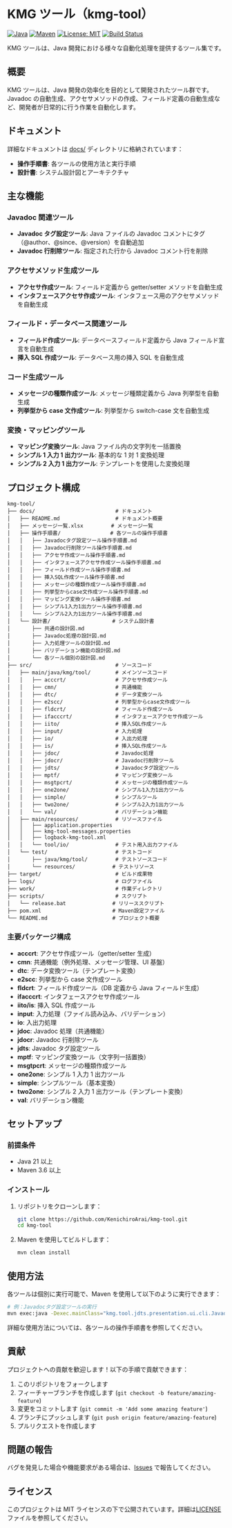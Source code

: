 # KMG ツール（kmg-tool）

[![Java](https://img.shields.io/badge/Java-21-orange.svg)](https://www.oracle.com/java/)
[![Maven](https://img.shields.io/badge/Maven-3.6+-blue.svg)](https://maven.apache.org/)
[![License: MIT](https://img.shields.io/badge/License-MIT-yellow.svg)](https://opensource.org/licenses/MIT)
[![Build Status](https://img.shields.io/badge/Build-Passing-brightgreen.svg)](https://github.com/your-username/kmg-tool)

KMG ツールは、Java 開発における様々な自動化処理を提供するツール集です。

## 概要

KMG ツールは、Java 開発の効率化を目的として開発されたツール群です。Javadoc の自動生成、アクセサメソッドの作成、フィールド定義の自動生成など、開発者が日常的に行う作業を自動化します。

## ドキュメント

詳細なドキュメントは [docs/](docs/) ディレクトリに格納されています：

- **操作手順書**: 各ツールの使用方法と実行手順
- **設計書**: システム設計図とアーキテクチャ

## 主な機能

### Javadoc 関連ツール

- **Javadoc タグ設定ツール**: Java ファイルの Javadoc コメントにタグ（@author、@since、@version）を自動追加
- **Javadoc 行削除ツール**: 指定された行から Javadoc コメント行を削除

### アクセサメソッド生成ツール

- **アクセサ作成ツール**: フィールド定義から getter/setter メソッドを自動生成
- **インタフェースアクセサ作成ツール**: インタフェース用のアクセサメソッドを自動生成

### フィールド・データベース関連ツール

- **フィールド作成ツール**: データベースフィールド定義から Java フィールド宣言を自動生成
- **挿入 SQL 作成ツール**: データベース用の挿入 SQL を自動生成

### コード生成ツール

- **メッセージの種類作成ツール**: メッセージ種類定義から Java 列挙型を自動生成
- **列挙型から case 文作成ツール**: 列挙型から switch-case 文を自動生成

### 変換・マッピングツール

- **マッピング変換ツール**: Java ファイル内の文字列を一括置換
- **シンプル 1 入力 1 出力ツール**: 基本的な 1 対 1 変換処理
- **シンプル 2 入力 1 出力ツール**: テンプレートを使用した変換処理

## プロジェクト構成

```test
kmg-tool/
├── docs/                          # ドキュメント
│   ├── README.md                  # ドキュメント概要
│   ├── メッセージ一覧.xlsx         # メッセージ一覧
│   ├── 操作手順書/                # 各ツールの操作手順書
│   │   ├── Javadocタグ設定ツール操作手順書.md
│   │   ├── Javadoc行削除ツール操作手順書.md
│   │   ├── アクセサ作成ツール操作手順書.md
│   │   ├── インタフェースアクセサ作成ツール操作手順書.md
│   │   ├── フィールド作成ツール操作手順書.md
│   │   ├── 挿入SQL作成ツール操作手順書.md
│   │   ├── メッセージの種類作成ツール操作手順書.md
│   │   ├── 列挙型からcase文作成ツール操作手順書.md
│   │   ├── マッピング変換ツール操作手順書.md
│   │   ├── シンプル1入力1出力ツール操作手順書.md
│   │   └── シンプル2入力1出力ツール操作手順書.md
│   └── 設計書/                    # システム設計書
│       ├── 共通の設計図.md
│       ├── Javadoc処理の設計図.md
│       ├── 入力処理ツールの設計図.md
│       ├── バリデーション機能の設計図.md
│       └── 各ツール個別の設計図.md
├── src/                           # ソースコード
│   ├── main/java/kmg/tool/        # メインソースコード
│   │   ├── acccrt/                # アクセサ作成ツール
│   │   ├── cmn/                   # 共通機能
│   │   ├── dtc/                   # データ変換ツール
│   │   ├── e2scc/                 # 列挙型からcase文作成ツール
│   │   ├── fldcrt/                # フィールド作成ツール
│   │   ├── ifacccrt/              # インタフェースアクセサ作成ツール
│   │   ├── iito/                  # 挿入SQL作成ツール
│   │   ├── input/                 # 入力処理
│   │   ├── io/                    # 入出力処理
│   │   ├── is/                    # 挿入SQL作成ツール
│   │   ├── jdoc/                  # Javadoc処理
│   │   ├── jdocr/                 # Javadoc行削除ツール
│   │   ├── jdts/                  # Javadocタグ設定ツール
│   │   ├── mptf/                  # マッピング変換ツール
│   │   ├── msgtpcrt/              # メッセージの種類作成ツール
│   │   ├── one2one/               # シンプル1入力1出力ツール
│   │   ├── simple/                # シンプルツール
│   │   ├── two2one/               # シンプル2入力1出力ツール
│   │   └── val/                   # バリデーション機能
│   ├── main/resources/            # リソースファイル
│   │   ├── application.properties
│   │   ├── kmg-tool-messages.properties
│   │   ├── logback-kmg-tool.xml
│   │   └── tool/io/               # テスト用入出力ファイル
│   └── test/                      # テストコード
│       ├── java/kmg/tool/         # テストソースコード
│       └── resources/            # テストリソース
├── target/                        # ビルド成果物
├── logs/                          # ログファイル
├── work/                          # 作業ディレクトリ
├── scripts/                       # スクリプト
│   └── release.bat               # リリーススクリプト
├── pom.xml                       # Maven設定ファイル
└── README.md                     # プロジェクト概要
```

### 主要パッケージ構成

- **acccrt**: アクセサ作成ツール（getter/setter 生成）
- **cmn**: 共通機能（例外処理、メッセージ管理、UI 基盤）
- **dtc**: データ変換ツール（テンプレート変換）
- **e2scc**: 列挙型から case 文作成ツール
- **fldcrt**: フィールド作成ツール（DB 定義から Java フィールド生成）
- **ifacccrt**: インタフェースアクセサ作成ツール
- **iito/is**: 挿入 SQL 作成ツール
- **input**: 入力処理（ファイル読み込み、バリデーション）
- **io**: 入出力処理
- **jdoc**: Javadoc 処理（共通機能）
- **jdocr**: Javadoc 行削除ツール
- **jdts**: Javadoc タグ設定ツール
- **mptf**: マッピング変換ツール（文字列一括置換）
- **msgtpcrt**: メッセージの種類作成ツール
- **one2one**: シンプル 1 入力 1 出力ツール
- **simple**: シンプルツール（基本変換）
- **two2one**: シンプル 2 入力 1 出力ツール（テンプレート変換）
- **val**: バリデーション機能

## セットアップ

### 前提条件

- Java 21 以上
- Maven 3.6 以上

### インストール

1. リポジトリをクローンします：

   ```bash
   git clone https://github.com/KenichiroArai/kmg-tool.git
   cd kmg-tool
   ```

2. Maven を使用してビルドします：

   ```bash
   mvn clean install
   ```

## 使用方法

各ツールは個別に実行可能で、Maven を使用して以下のように実行できます：

```bash
# 例：Javadocタグ設定ツールの実行
mvn exec:java -Dexec.mainClass="kmg.tool.jdts.presentation.ui.cli.JavadocTagSetterTool"
```

詳細な使用方法については、各ツールの操作手順書を参照してください。

## 貢献

プロジェクトへの貢献を歓迎します！以下の手順で貢献できます：

1. このリポジトリをフォークします
2. フィーチャーブランチを作成します (`git checkout -b feature/amazing-feature`)
3. 変更をコミットします (`git commit -m 'Add some amazing feature'`)
4. ブランチにプッシュします (`git push origin feature/amazing-feature`)
5. プルリクエストを作成します

## 問題の報告

バグを発見した場合や機能要求がある場合は、[Issues](https://github.com/KenichiroArai/kmg-tool/issues) で報告してください。

## ライセンス

このプロジェクトは MIT ライセンスの下で公開されています。詳細は[LICENSE](LICENSE)ファイルを参照してください。
